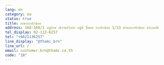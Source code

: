 ```yaml
---
lang: en
category: oa
status: true
title: สาขาบางรักน้อย
address: 168-168/1 หมู่บ้าน ณีรวัลย์วิลล่า หมู่ที่ 5ซอย บางรักน้อย 1/13 ตำบลบางรักน้อย อำเภอเมืองนนทบุรี จังหวัดนนทบุรี
tel_display: 02-113-6257
tel: "+6621136257"
line_display: "@thamc_brn"
line_url: /
email: customer.brn@thamc.co.th
code: "10"
---
```

